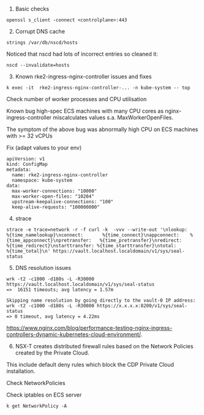 

1) Basic checks

```
openssl s_client -connect <controlplane>:443
```

2) Corrupt DNS cache

```
strings /var/db/nscd/hosts
```

Noticed that nscd had lots of incorrect entries so cleaned it:
```
nscd --invalidate=hosts
```

3) Known rke2-ingress-nginx-controller issues and fixes

```
k exec -it  rke2-ingress-nginx-controller-... -n kube-system -- top
```

Check number of worker processes and CPU utilisation 

Known bug high-spec ECS machines with many CPU cores as 
nginx-ingress-controller miscalculates values s.a.  MaxWorkerOpenFiles.

The symptom of the above bug was abnormally high CPU on ECS machines with >= 32 vCPUs

Fix (adapt values to your env)

```
apiVersion: v1
kind: ConfigMap
metadata:
  name: rke2-ingress-nginx-controller
  namespace: kube-system
data:
  max-worker-connections: "10000"
  max-worker-open-files: "10204"
  upstream-keepalive-connections: "100"
  keep-alive-requests: "100000000"
```


4) strace

```
strace -e trace=network -r -f curl -k  -vvv --write-out '\nlookup:        %{time_namelookup}\nconnect:       %{time_connect}\nappconnect:    %{time_appconnect}\npretransfer:   %{time_pretransfer}\nredirect:      %{time_redirect}\nstarttransfer: %{time_starttransfer}\ntotal:         %{time_total}\n' https://vault.localhost.localdomain/v1/sys/seal-status
```


5) DNS resolution issues

```
wrk -t2 -c1000 -d180s -L -R30000 https://vault.localhost.localdomain/v1/sys/seal-status
=>  16151 timeouts; avg latency = 1.57m

Skipping name resolution by going directly to the vault-0 IP address:
wrk -t2 -c1000 -d180s -L -R30000 https://x.x.x.x:8200/v1/sys/seal-status
=> 0 timeout, avg latency = 4.22ms
```

https://www.nginx.com/blog/performance-testing-nginx-ingress-controllers-dynamic-kubernetes-cloud-environment/.


6) NSX-T creates distributed firewall rules based on the Network Policies created by the Private Cloud.

This include default deny rules which block the CDP Private Cloud installation.

Check NetworkPolicies

Check iptables on ECS server

```
k get NetworkPolicy -A 
```
